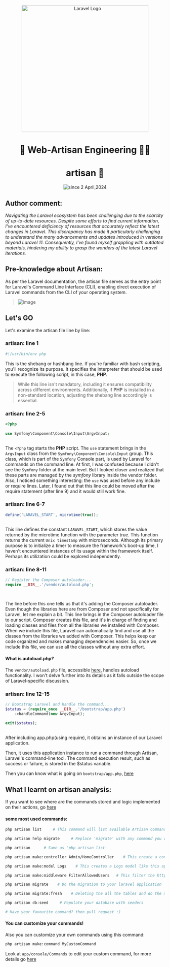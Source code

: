 <div align="center">
  <p align="center"><a href="https://laravel.com" target="_blank"><img src="https://raw.githubusercontent.com/laravel/art/master/logo-lockup/5%20SVG/2%20CMYK/1%20Full%20Color/laravel-logolockup-cmyk-red.svg" width="400" alt="Laravel Logo"></a></p>
  <h1>🚀  Web-Artisan Engineering  🤵‍♂   </h1>
  <h1>artisan 📁</h1>
  
  <p>
    <img src="https://komarev.com/ghpvc/?username=isaka-laravel&label=Visitors&color=0e75b6&style=flat" alt="since 2 April,2024" />
  </p>
</div>

## Author comment:
*Navigating the Laravel ecosystem has been challenging due to the scarcity of up-to-date resources. Despite some efforts to find current information, I've encountered deficiency of resources that accurately reflect the latest changes in Laravel. This discrepancy has made it particularly challenging to understand the many advancements and updates introduced in versions beyond Laravel 11. Consequently, I've found myself grappling with outdated materials, hindering my ability to grasp the wonders of the latest Laravel iterations.*

## Pre-knowledge about Artisan:
As per the Laravel documentation, the artisan file serves as the entry point for Laravel's Command Line Interface (CLI), enabling direct execution of Laravel commands from the CLI of your operating system.
>![image](https://github.com/isaka-james/laravel-analysis/assets/76619967/65af8aa1-4f6a-4ec2-b7d8-7e9c1465a0a1)


## Let's GO
Let's examine the artisan file line by line:


### artisan: line 1
```php
#!/usr/bin/env php
```
This is the shebang or hashbang line. If you're familiar with bash scripting, you'll recognize its purpose. It specifies the interpreter that should be used to execute the following script, in this case, **PHP**.
>While this line isn't mandatory, including it ensures compatibility across different environments. Additionally, if **PHP** is installed in a non-standard location, adjusting the shebang line accordingly is essential.

### artisan: line 2-5
```php
<?php
 
use Symfony\Component\Console\Input\ArgvInput;
   
```
The `<?php` tag starts the **PHP** script. The `use` statement brings in the `ArgvInput` class from the `Symfony\Component\Console\Input` group. This class, which is part of the `Symfony` Console part, is used by Laravel for commands on the command line. At first, I was confused because I didn't see the `Symfony` folder at the main level. But I looked closer and realized that these parts are managed by the *symfony* library inside the vendor folder. Also, I noticed something interesting: the `use` was used before any include or require lines. Later, I found out that this line could be moved after the require statement (after line 9) and it would still work fine.

### artisan: line 6-7
```php
define('LARAVEL_START', microtime(true));
   
```
This line defines the constant `LARAVEL_START`, which stores the value returned by the microtime function with the parameter true. This function returns the current `Unix timestamp` with microseconds. Although its primary purpose is to initialize a timer to measure the framework's boot-up time, I haven't encountered instances of its usage within the framework itself. Perhaps its utilization could be explored independently.

### artisan: line  8-11
```php
// Register the Composer autoloader...
require __DIR__.'/vendor/autoload.php';
    
   
```

The line before this one tells us that it's adding the Composer autoloader. Even though the libraries here are from Composer and not specifically for Laravel, let me explain a bit. This line brings in the Composer autoloader file to our script. Composer creates this file, and it's in charge of finding and loading classes and files from all the libraries we installed with Composer. When we include this file, Laravel can automatically find and use all the classes from the libraries we added with Composer. This helps keep our code organized and makes managing dependencies easier. So, once we include this file, we can use all the classes without any extra effort.

#### What is autoload.php?
The `vendor/autoload.php` file, accessible [here](vendor/autoload.php), handles autoload functionality. I won't delve further into its details as it falls outside the scope of Laravel-specific discussion.

### artisan: line 12-15
```php
// Bootstrap Laravel and handle the command...
$status = (require_once __DIR__.'/bootstrap/app.php')
    ->handleCommand(new ArgvInput);
  
exit($status);
  
```
After including app.php(using require), it obtains an instance of our Laravel application.

Then, it uses this application instance to run a command through Artisan, Laravel's command-line tool.
The command execution result, such as success or failure, is stored in the $status variable.

Then you can know what is going on `bootstrap/app.php`, [here](bootstrap/app.md)


## What I learnt on artisan analysis:
If you want to see where are the commands stored and logic implemented on their actions, go [here](/)
#### some most used commands:
```bash
php artisan list     # This command will list available Artisan commands

php artisan help migrate     # Replace 'migrate' with any command you want to see its documentation

php artisan      # Same as 'php artisan list'

php artisan make:controller Admin/HomeController    # This create a controller inside a Admin folder, like this app/Http/Controller/Admin/HomeController

php artisan make:model Logs    # This creates a Logs model like this app/Models/Logs

php artisan make:middleware FilterAllowedUsers   # This filter the http request coming to the application using custom filtering/logic, Remember to register them

php artisan migrate    # Do the migration to your laravel application

php artisan migrate:fresh    # Deleting the all the tables and do the migration again

php artisan db:seed     # Populate your database with seeders

# Have your favourite command? then pull request :)
```
#### You can customize your commands!
Also you can customize your own commands using this command:
```bash
php artisan make:command MyCustomCommand
```
Look at `app/console/Commands` to edit your custom command, for more details go [here](https://laravel.com/docs/11.x/artisan#generating-commands)

